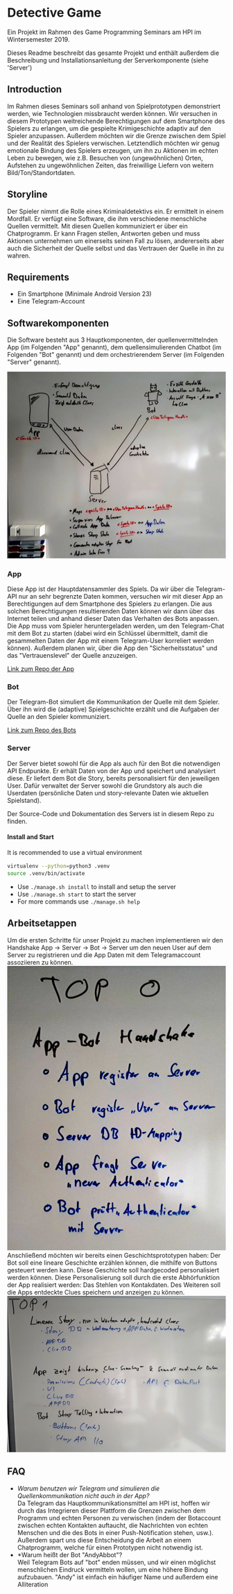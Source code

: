# Detective Game
Ein Projekt im Rahmen des Game Programming Seminars am HPI im Wintersemester 2019.

Dieses Readme beschreibt das gesamte Projekt und enthält außerdem die Beschreibung und Installationsanleitung der Serverkomponente (siehe 'Server')

## Introduction
Im Rahmen dieses Seminars soll anhand von Spielprototypen demonstriert werden, wie Technologien missbraucht werden können. Wir versuchen in diesem Prototypen weitreichende Berechtigungen auf dem Smartphone des Spielers zu erlangen, um die gespielte Krimigeschichte adaptiv auf den Spieler anzupassen. Außerdem möchten wir die Grenze zwischen dem Spiel und der Realität des Spielers verwischen. Letztendlich möchten wir genug emotionale Bindung des Spielers erzeugen, um ihn zu Aktionen im echten Leben zu bewegen, wie z.B. Besuchen von (ungewöhnlichen) Orten, Aufstehen zu ungewöhnlichen Zeiten, das freiwillige Liefern von weitern Bild/Ton/Standortdaten.

## Storyline
Der Spieler nimmt die Rolle eines Kriminaldetektivs ein. Er ermittelt in einem Mordfall. Er verfügt eine Software, die ihm verschiedene menschliche Quellen vermittelt. Mit diesen Quellen kommuniziert er über ein Chatprogramm. Er kann Fragen stellen, Antworten geben und muss Aktionen unternehmen um einerseits seinen Fall zu lösen, andererseits aber auch die Sicherheit der Quelle selbst und das Vertrauen der Quelle in ihn zu wahren.

## Requirements
- Ein Smartphone (Minimale Android Version 23)
- Eine Telegram-Account

## Softwarekomponenten
Die Software besteht aus 3 Hauptkomponenten, der quellenvermittelnden App (im Folgenden "App" genannt), dem quellensimulierenden Chatbot (im Folgenden "Bot" genannt) und dem orchestrierendem Server (im Folgenden "Server" genannt).

![First Architecture Draft](/docs/basic_architecture.jpeg)

### App
Diese App ist der Hauptdatensammler des Spiels. Da wir über die Telegram-API nur an sehr begrenzte Daten kommen, versuchen wir mit dieser App an Berechtigungen auf dem Smartphone des Spielers zu erlangen. Die aus solchen Berechtigungen resultierenden Daten können wir dann über das Internet teilen und anhand dieser Daten das Verhalten des Bots anpassen.  
Die App muss vom Spieler heruntergeladen werden, um den Telegram-Chat mit dem Bot zu starten (dabei wird ein Schlüssel übermittelt, damit die gesammelten Daten der App mit einem Telegram-User korreliert werden können). 
Außerdem planen wir, über die App den "Sicherheitsstatus" und das "Vertrauenslevel" der Quelle anzuzeigen.

[Link zum Repo der App](https://github.com/ADimeo/gameprog-detective-app)

### Bot
Der Telegram-Bot simuliert die Kommunikation der Quelle mit dem Spieler. Über ihn wird die (adaptive) Spielgeschichte erzählt und die Aufgaben der Quelle an den Spieler kommuniziert.

[Link zum Repo des Bots](https://github.com/EatingBacon/gameprog-detective-bot)

### Server
Der Server bietet sowohl für die App als auch für den Bot die notwendigen API Endpunkte. Er erhält Daten von der App und speichert und analysiert diese. Er liefert dem Bot die Story, bereits personalisiert für den jeweiligen User. Dafür verwaltet der Server sowohl die Grundstory als auch die Userdaten (persönliche Daten und story-relevante Daten wie aktuellen Spielstand).

Der Source-Code und Dokumentation des Servers ist in diesem Repo zu finden.
#### Install and Start
It is recommended to use a virtual environment
``` bash
virtualenv --python=python3 .venv
source .venv/bin/activate
```

- Use `./manage.sh install` to install and setup the server
- Use `./manage.sh start` to start the server
- For more commands use `./manage.sh help`

## Arbeitsetappen
Um die ersten Schritte für unser Projekt zu machen implementieren wir den Handshake App -> Server -> Bot -> Server um den neuen User auf dem Server zu registrieren und die App Daten mit dem Telegramaccount assoziieren zu können. 
![TOP0](/docs/top0.jpeg)
Anschließend möchten wir bereits einen Geschichtsprototypen haben: Der Bot soll eine lineare Geschichte erzählen können, die mithilfe von Buttons gesteuert werden kann. Diese Geschichte soll hardgecoded personalisiert werden können. Diese Personalisierung soll durch die erste Abhörfunktion der App realisiert werden: Das Stehlen von Kontakdaten. Des Weiteren soll die Apps entdeckte Clues speichern und anzeigen zu können.
![TOP1](/docs/top1.jpeg)

## FAQ
- *Warum benutzen wir Telegram und simulieren die Quellenkommunikation nicht auch in der App?*  
Da Telegram das Hauptkommunikationsmittel am HPI ist, hoffen wir durch das Integrieren dieser Plattform die Grenzen zwischen dem Programm und echten Personen zu verwischen (indem der Botaccount zwischen echten Kontakten auftaucht, die Nachrichten von echten Menschen und die des Bots in einer Push-Notification stehen, usw.). Außerdem spart uns diese Entscheidung die Arbeit an einem Chatprogramm, welche für einen Prototypen nicht notwendig ist.
- *Warum heißt der Bot "AndyAbbot"?  
Weil Telegram Bots auf "bot" enden müssen, und wir einen möglichst menschlichen Eindruck vermitteln wollen, um eine höhere Bindung aufzubauen. "Andy" ist einfach ein häufiger Name und außerdem eine Alliteration

